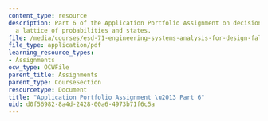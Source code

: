 ```yaml
---
content_type: resource
description: Part 6 of the Application Portfolio Assignment on decision analysis given
  a lattice of probabilities and states.
file: /media/courses/esd-71-engineering-systems-analysis-for-design-fall-2008/d0f569828a4d242800a64973b71f6c5a_ap_assn6.pdf
file_type: application/pdf
learning_resource_types:
- Assignments
ocw_type: OCWFile
parent_title: Assignments
parent_type: CourseSection
resourcetype: Document
title: "Application Portfolio Assignment \u2013 Part 6"
uid: d0f56982-8a4d-2428-00a6-4973b71f6c5a
---
```

